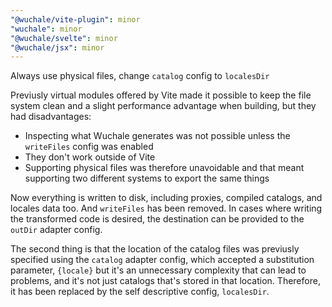 ```yaml
---
"@wuchale/vite-plugin": minor
"wuchale": minor
"@wuchale/svelte": minor
"@wuchale/jsx": minor
---
```


Always use physical files, change `catalog` config to `localesDir`

Previusly virtual modules offered by Vite made it possible to keep the file system
clean and a slight performance advantage when building, but they had disadvantages:

- Inspecting what Wuchale generates was not possible unless the `writeFiles` config was enabled
- They don't work outside of Vite
- Supporting physical files was therefore unavoidable and that meant supporting two different systems to export the same things

Now everything is written to disk, including proxies, compiled catalogs, and
locales data too. And `writeFiles` has been removed. In cases where writing the
transformed code is desired, the destination can be provided to the `outDir` adapter
config.

The second thing is that the location of the catalog files was previusly
specified using the `catalog` adapter config, which accepted a substitution
parameter, `{locale}` but it's an unnecessary complexity that can lead to
problems, and it's not just catalogs that's stored in that location. Therefore,
it has been replaced by the self descriptive config, `localesDir`.
